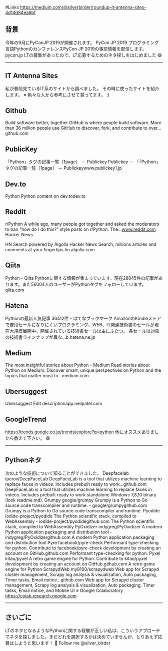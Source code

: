 <!-- 
title: Roundup IT Antenna Sites
date: 2019-07-03T00:00:00+09:00
draft: false
description: description
image: 
icon: 😎
-->
#Links
https://medium.com/@silverbirder/roundup-it-antenna-sites-4d14d84ea6bf

## 背景
今年の9月にPyConJP 2019が開催されます。
PyCon JP 2019
プログラミング言語PythonのカンファレンスPyCon JP 2019の事前情報を配信します。pycon.jp
LTの募集があったので、LT応募するためのネタ探しをはじめました 😄


---

## IT Antenna Sites
私が普段見ているIT系のサイトから調べました。
その時に使ったサイトを紹介します。
※ 色々な人から参考にさせて貰ってます。 :)

## Github
Build software better, together
GitHub is where people build software. More than 36 million people use GitHub to discover, fork, and contribute to over…github.com

## PublicKey
「Python」タグの記事一覧（1page） － Publickey
Publickey － 「「Python」タグの記事一覧（1page） － Publickeywww.publickey1.jp

## Dev.to

Python
Python content on dev.todev.to

## Reddit
r/Python
A while ago, many people got together and asked the moderators to ban "how do I do this?" style posts on r/Python. The…www.reddit.com
Hacker News

HN Search powered by Algolia
Hacker News Search, millions articles and comments at your fingertips.hn.algolia.com

## Qiita
Python - Qiita
Pythonに関する情報が集まっています。現在28845件の記事があります。また56004人のユーザーがPythonタグをフォローしています。qiita.com

## Hatena
Pythonの最新人気記事 36412件 - はてなブックマーク
AmazonのKindleストアで普段セールになりにくいプログラミング、WEB、IT関連技術書のセールが現在大規模展開中。開催されている技術書セールは主にふたつ。 各セールは対象の技術書ラインナップが異な...b.hatena.ne.jp

## Medium
The most insightful stories about Python - Medium
Read stories about Python on Medium. Discover smart, unique perspectives on Python and the topics that matter most to…medium.com

## Ubersuggest
Ubersuggest
Edit descriptionapp.neilpatel.com

## GoogleTrend
https://trends.google.co.jp/trends/explore?q=python
他にオススメありましたら教えて下さい。 😆


---

## Pythonネタ
次のような技術について知ることができました。
Deepfacelab
iperov/DeepFaceLab
DeepFaceLab is a tool that utilizes machine learning to replace faces in videos. Includes prebuilt ready to work…github.com
DeepFaceLab is a tool that utilizes machine learning to replace faces in videos. Includes prebuilt ready to work standalone Windows 7,8,10 binary (look readme.md).
Grumpy
google/grumpy
Grumpy is a Python to Go source code transcompiler and runtime. - google/grumpygithub.com
Grumpy is a Python to Go source code transcompiler and runtime.
Pyodide
iodide-project/pyodide
The Python scientific stack, compiled to WebAssembly - iodide-project/pyodidegithub.com
The Python scientific stack, compiled to WebAssembly
PyOxidizer
indygreg/PyOxidizer
A modern Python application packaging and distribution tool - indygreg/PyOxidizergithub.com
A modern Python application packaging and distribution tool
Pyre
facebook/pyre-check
Performant type-checking for python. Contribute to facebook/pyre-check development by creating an account on GitHub.github.com
Performant type-checking for python.
Pyxel
kitao/pyxel
A retro game engine for Python. Contribute to kitao/pyxel development by creating an account on GitHub.github.com
A retro game engine for Python
ScrapydWeb
my8100/scrapydweb
Web app for Scrapyd cluster management, Scrapy log analysis & visualization, Auto packaging, Timer tasks, Email notice…github.com
Web app for Scrapyd cluster management, Scrapy log analysis & visualization, Auto packaging, Timer tasks, Email notice, and Mobile UI
※ Google Colaboratory
https://colab.research.google.com


---

## さいごに
LTのネタとなるようなPythonに関する経験が乏しい私は、こういうアプローチでネタを探しました。まだどれを選択するかは決めていませんが、とりあえず応募はしようと思います！ 💪
Follow me @silver_birder
